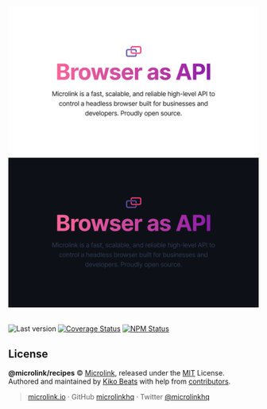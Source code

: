 <div align="center">
  <img src="https://github.com/microlinkhq/cdn/raw/master/dist/logo/banner.png#gh-light-mode-only" alt="microlink logo">
  <img src="https://github.com/microlinkhq/cdn/raw/master/dist/logo/banner-dark.png#gh-dark-mode-only" alt="microlink logo">
  <br>
  <br>
</div>

![Last version](https://img.shields.io/github/tag/microlinkhq/recipes.svg?style=flat-square)
[![Coverage Status](https://img.shields.io/coveralls/microlinkhq/recipes.svg?style=flat-square)](https://coveralls.io/github/microlinkhq/recipes)
[![NPM Status](https://img.shields.io/npm/dm/recipes.svg?style=flat-square)](https://www.npmjs.org/package/recipes)

## License

**@microlink/recipes** © [Microlink](https://microlink.io), released under the [MIT](https://github.com/microlinkhq/recipes/blob/master/LICENSE.md) License.<br>
Authored and maintained by [Kiko Beats](https://kikobeats.com) with help from [contributors](https://github.com/microlinkhq/recipes/contributors).

> [microlink.io](https://microlink.io) · GitHub [microlinkhq](https://github.com/microlinkhq) · Twitter [@microlinkhq](https://twitter.com/microlinkhq)
